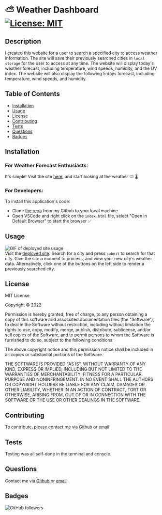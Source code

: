 # ⛅ Weather Dashboard [![License: MIT](https://img.shields.io/badge/License-MIT-yellow.svg)](https://opensource.org/licenses/MIT)

## Description

I created this website for a user to search a specified city to access weather information. The site will save their previously searched cities in `local storage` for the user to access at any time. The website will display today's weather forecast, including temperature, wind speeds, humidity, and the UV index. The website will also display the following 5 days forecast, including temperature, wind speeds, and humidity.

## Table of Contents

- [Installation](#installation)
- [Usage](#usage)
- [License](#license)
- [Contributing](#contributing)
- [Tests](#tests)
- [Questions](#questions)
- [Badges](#badges)

## Installation

### For Weather Forecast Enthusiasts:

It's simple! Visit the site [here](https://sabhanson.github.io/HW6-WeatherDashboard/), and start looking at the weather ⛅ 🌡️

### For Developers:

To install this application's code:

- Clone [the repo](https://github.com/sabhanson/HW6-WeatherDashboard) from my Github to your local machine
- Open VSCode and right click on the `index.html` file, select "Open in Default Browser" to start the browser ✅

## Usage

![GIF of deployed site usage](/assets/WeatherApp.gif)  
Visit the [deployed site](https://sabhanson.github.io/HW6-WeatherDashboard/). Search for a city and press `submit` to search for that city. Give the site a moment to process, and view your new city's weather data. Alternatively, click one of the buttons on the left side to render a previously searched city.

## License

<p>
MIT License

Copyright &copy; 2022

Permission is hereby granted, free of charge, to any person obtaining a copy
of this software and associated documentation files (the "Software"), to deal
in the Software without restriction, including without limitation the rights
to use, copy, modify, merge, publish, distribute, sublicense, and/or sell
copies of the Software, and to permit persons to whom the Software is
furnished to do so, subject to the following conditions:

The above copyright notice and this permission notice shall be included in all
copies or substantial portions of the Software.

THE SOFTWARE IS PROVIDED "AS IS", WITHOUT WARRANTY OF ANY KIND, EXPRESS OR
IMPLIED, INCLUDING BUT NOT LIMITED TO THE WARRANTIES OF MERCHANTABILITY,
FITNESS FOR A PARTICULAR PURPOSE AND NONINFRINGEMENT. IN NO EVENT SHALL THE
AUTHORS OR COPYRIGHT HOLDERS BE LIABLE FOR ANY CLAIM, DAMAGES OR OTHER
LIABILITY, WHETHER IN AN ACTION OF CONTRACT, TORT OR OTHERWISE, ARISING FROM,
OUT OF OR IN CONNECTION WITH THE SOFTWARE OR THE USE OR OTHER DEALINGS IN THE
SOFTWARE.

  </p>

## Contributing

To contribute, please contact me via [Github](https://www.github.com/sabhanson) or
[email](mailto:sabhanson7@gmail.com).

## Tests

Testing was all self-done in the terminal and console.

## Questions

Contact me via
[Github ](https://www.github.com/sabhanson) or [email](mailto:sabhanson7@gmail.com)

## Badges

![GitHub followers](https://img.shields.io/github/followers/sabhanson?style=social)
